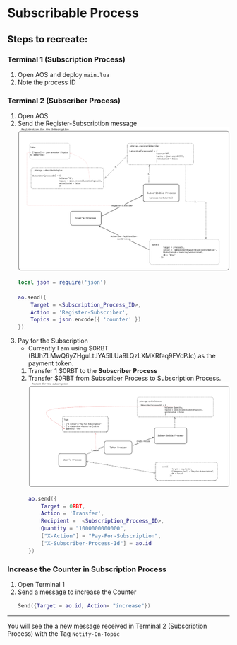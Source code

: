 # Subscribable Process

## Steps to recreate:

### Terminal 1 (Subscription Process)

1. Open AOS and deploy `main.lua`
2. Note the process ID

### Terminal 2 (Subscriber Process)

1. Open AOS
2. Send the Register-Subscription message
    ![Register](./diagrams/register.png)
    ```lua
    local json = require('json')

    ao.send({
        Target = <Subscription_Process_ID>,
        Action = 'Register-Subscriber',
        Topics = json.encode({ 'counter' })
    })
    ```
3. Pay for the Subscription 
    - Currently I am using $0RBT (BUhZLMwQ6yZHguLtJYA5lLUa9LQzLXMXRfaq9FVcPJc) as the payment token.
    1. Transfer 1 $0RBT to the **Subscriber Process**
    2. Transfer $0RBT from Subscriber Process to Subscription Process.
        ![Pay-For-Sub](./diagrams/pay-for-sub.png)
        ```lua
        ao.send({
            Target = 0RBT,
            Action = 'Transfer',
            Recipient =  <Subscription_Process_ID>,
            Quantity = "1000000000000",
            ["X-Action"] = "Pay-For-Subscription",
            ["X-Subscriber-Process-Id"] = ao.id
        })
        ```

### Increase the Counter in Subscription Process
1. Open Terminal 1 
2. Send a message to increase the Counter
    ```lua
    Send({Target = ao.id, Action= "increase"})
    ```

---
You will see the a new message received in Terminal 2 (Subscription Process) with the Tag `Notify-On-Topic`